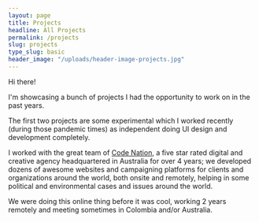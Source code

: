 ```yaml
---
layout: page
title: Projects
headline: All Projects
permalink: /projects
slug: projects
type_slug: basic
header_image: "/uploads/header-image-projects.jpg"
---
```


Hi there!

I'm showcasing a bunch of projects I had the opportunity<!-- got--> to work on in the past years.

The first two projects are some experimental which I worked recently (during those pandemic times) as independent doing UI design and development completely.

I worked with the great team of <a class="text-rosybrown" href="https://www.codenation.com/" target="_blank">Code Nation</a>, a five star rated digital and creative agency headquartered in Australia for over 4 years; we developed dozens of awesome websites and campaigning platforms for clients and organizations around the world, both onsite and remotely, helping in some political and environmental cases and issues around the world.

We were doing this online thing before it was cool, working 2 years remotely and meeting sometimes in Colombia and/or Australia.